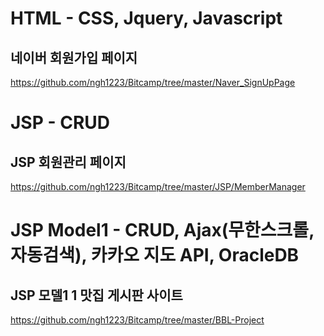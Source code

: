 # HTML - CSS, Jquery, Javascript
## 네이버 회원가입 페이지
https://github.com/ngh1223/Bitcamp/tree/master/Naver_SignUpPage


# JSP - CRUD
## JSP 회원관리 페이지
https://github.com/ngh1223/Bitcamp/tree/master/JSP/MemberManager


# JSP Model1 - CRUD, Ajax(무한스크롤, 자동검색), 카카오 지도 API, OracleDB
## JSP 모델1 1 맛집 게시판 사이트
https://github.com/ngh1223/Bitcamp/tree/master/BBL-Project
